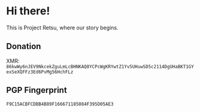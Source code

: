 # Hi there!

This is Project Retsu, where our story begins.

## Donation

XMR: `86kwWy6nJEV9NkcekZguLmLcBHNKAQ8YCPcWgKRYwtZ1Yv5UHuwSD5c2114DgUHaBKT1GYexSeXQFFz3Ed6PvMg56HchFLz`

## PGP Fingerprint

`F9C15ACBFCDBB4B89F166671185084F395D05AE3`
